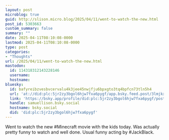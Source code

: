 ```yaml
---
layout: post
microblog: true
guid: http://slison.micro.blog/2025/04/11/went-to-watch-the-new.html
post_id: 5303663
custom_summary: false
summary: ""
date: 2025-04-11T08:10:08-0000
lastmod: 2025-04-11T08:10:08-0000
type: post
categories:
- "Thoughts"
url: /2025/04/11/went-to-watch-the-new.html
mastodon:
  id: 114318312143228146
  username: 
  hostname: 
bluesky:
  id: bafyreibzvesbvcervalu4k3jee45nwjfju6bpxgto3tq4bpfcn73tln5h4
  url: 'at://did:plc:5jr2zy3bgol6hjw7fxa6pygf/app.bsky.feed.post/3lmjkxnwtpp2i'
  link: 'https://bsky.app/profile/did:plc:5jr2zy3bgol6hjw7fxa6pygf/post/3lmjkxnwtpp2i'
  handle: samuellison.bsky.social
  hostname: bsky.social
  did: 'did:plc:5jr2zy3bgol6hjw7fxa6pygf'
---
```

Went to watch the new #Minecraft movie with the kids today. Was actually pretty funny to watch and well done. Usual funny acting by #JackBlack.
